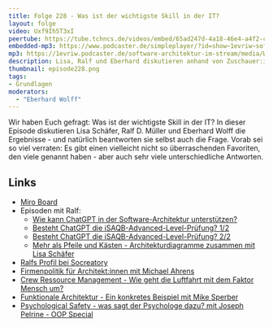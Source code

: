 ```yaml
---
title: Folge 228 - Was ist der wichtigste Skill in der IT? 
layout: folge
video: Uxf9Ih5T3xI
peertube: https://tube.tchncs.de/videos/embed/65ad247d-4a18-46e4-a4f2-cc5db4a59ca3
embedded-mp3: https://www.podcaster.de/simpleplayer/?id=show~1evriw~software-architektur-im-stream~pod-c76eeeede155af0e278c9601b5&v=1723820067
mp3: https://1evriw.podcaster.de/software-architektur-im-stream/media/Was_ist_der_wichtigste_Skill_in_der_IT.mp3
description: Lisa, Ralf und Eberhard diskutieren anhand von Zuschauer:innen-Input was der wichtigste Skill in der IT ist.
thumbnail: episode228.png
tags:
- Grundlagen
moderators:
  - "Eberhard Wolff"
---
```


Wir haben Euch gefragt: Was ist der wichtigste Skill in der IT? In
dieser Episode diskutieren Lisa Schäfer, Ralf D. Müller und Eberhard
Wolff die Ergebnisse - und natürlich beantworten sie selbst auch die
Frage. Vorab sei so viel verraten: Es gibt einen vielleicht nicht so
überraschenden Favoriten, den viele genannt haben - aber auch sehr
viele unterschiedliche Antworten.

## Links

- [Miro Board](/sketchnotes/episode228.pdf)
- Episoden mit Ralf:
  - [Wie kann ChatGPT in der Software-Architektur
    unterstützen?](/2024/01/26/folge199.html)
  - [Besteht ChatGPT die iSAQB-Advanced-Level-Prüfung?
    1/2](/2023/12/15/folge193.html) 
  - [Besteht ChatGPT die iSAQB-Advanced-Level-Prüfung?
    2/2](/2024/01/19/folge197.html)
  - [Mehr als Pfeile und Kästen - Architekturdiagramme zusammen mit Lisa Schäfer](/2022/12/16/folge146.html)
- [Ralfs Profil bei Socreatory](https://www.socreatory.com/trainers/ralf-mueller
)
- [Firmenpolitik für Architekt:innen mit Michael
  Ahrens](/2024/08/09/episode227.html) 
- [Crew Ressource Management - Wie geht die Luftfahrt mit dem Faktor
  Mensch
  um?](/2023/08/11/folge178.html) 
- [Funktionale Architektur - Ein konkretes Beispiel mit Mike Sperber](/2023/10/20/folge186.html )
- [Psychological Safety - was sagt der Psychologe dazu? mit Joseph Pelrine - OOP Special](/2023/06/02/folge167.html)
